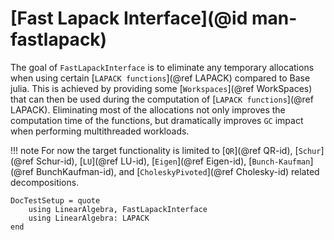 # [Fast Lapack Interface](@id man-fastlapack)
The goal of `FastLapackInterface` is to eliminate any temporary allocations when using certain [`LAPACK functions`](@ref LAPACK) compared to Base julia. This is achieved by providing some [`Workspaces`](@ref WorkSpaces) that can then be used during the computation of [`LAPACK functions`](@ref LAPACK).
Eliminating most of the allocations not only improves the computation time of the functions, but dramatically improves `GC` impact when performing multithreaded workloads.

!!! note
    For now the target functionality is limited to [`QR`](@ref QR-id), [`Schur`](@ref Schur-id), [`LU`](@ref LU-id), [`Eigen`](@ref Eigen-id), [`Bunch-Kaufman`](@ref BunchKaufman-id), and [`CholeskyPivoted`](@ref Cholesky-id) related decompositions.

```@meta
DocTestSetup = quote
    using LinearAlgebra, FastLapackInterface
    using LinearAlgebra: LAPACK
end
```

